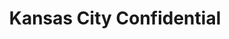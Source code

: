 ---
layout: film

excerpt: A down-on-his-luck ex-GI finds himself framed for an armored car robbery. When he's finally released for lack of evidence--after having been beaten up and tortured by the police--he sets out to discover who set him up, and why. The trail leads him into Mexico and a web of hired killers and corrupt cops.
title: Kansas City Confidential
runtime: 99
genre: 
- Crime
- Drama
- Film Noir
silent: no
decade: 1950s
recommended: yes
editors-rating: 4
image:  /feature-images/Kansas-City-Confidential-1952.jpg
video: https://www.youtube.com/embed/PqlS4TUYBu4?rel=0&amp;controls=0&amp;showinfo=0
synopsis: A down-on-his-luck ex-GI finds himself framed for an armored car robbery. When he's finally released for lack of evidence--after having been beaten up and tortured by the police--he sets out to discover who set him up, and why. The trail leads him into Mexico and a web of hired killers and corrupt cops.
director: Phil Karlson
year: 1952
country: USA
language: 
- English
- Spanish
cast:
- John Payne
- Coleen Gray
- Preston Foster
imdb: http://www.imdb.com/title/tt0044789/?ref_=fn_al_tt_1

--- 